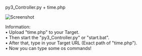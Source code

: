 py3_Controller.py + time.php

![Screenshot](https://i.imgur.com/9EBc6qV.png)

Information:  
• Upload "time.php" to your Target.  
• Then start the "py3_Controller.py" or "start.bat".  
• After that, type in your Target URL (Exact path of "time.php").  
• Now you can type some os commands!
